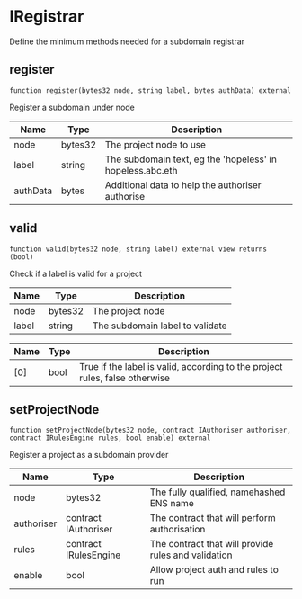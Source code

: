 # IRegistrar

Define the minimum methods needed for a subdomain registrar

## register

```solidity
function register(bytes32 node, string label, bytes authData) external
```

Register a subdomain under node

| Name | Type | Description |
| ---- | ---- | ----------- |
| node | bytes32 | The project node to use |
| label | string | The subdomain text, eg the 'hopeless' in hopeless.abc.eth |
| authData | bytes | Additional data to help the authoriser authorise |

## valid

```solidity
function valid(bytes32 node, string label) external view returns (bool)
```

Check if a label is valid for a project

| Name | Type | Description |
| ---- | ---- | ----------- |
| node | bytes32 | The project node |
| label | string | The subdomain label to validate |

| Name | Type | Description |
| ---- | ---- | ----------- |
| [0] | bool | True if the label is valid, according to the project rules, false otherwise |

## setProjectNode

```solidity
function setProjectNode(bytes32 node, contract IAuthoriser authoriser, contract IRulesEngine rules, bool enable) external
```

Register a project as a subdomain provider

| Name | Type | Description |
| ---- | ---- | ----------- |
| node | bytes32 | The fully qualified, namehashed ENS name |
| authoriser | contract IAuthoriser | The contract that will perform authorisation |
| rules | contract IRulesEngine | The contract that will provide rules and validation |
| enable | bool | Allow project auth and rules to run |

